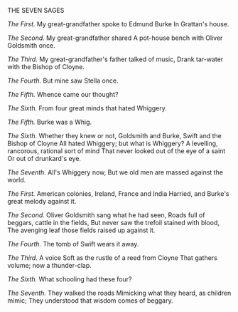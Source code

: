 THE SEVEN SAGES

*The First.* My great-grandfather spoke to Edmund Burke
In Grattan's house.

*The Second.* My great-grandfather shared
A pot-house bench with Oliver Goldsmith once.

*The Third.* My great-grandfather's father talked of music,
Drank tar-water with the Bishop of Cloyne.

*The Fourth.* But mine saw Stella once.

*The Fifth.* Whence came our thought?

*The Sixth.* From four great minds that hated Whiggery.

*The Fifth.* Burke was a Whig.

*The Sixth.* Whether they knew or not,
Goldsmith and Burke, Swift and the Bishop of Cloyne
All hated Whiggery; but what is Whiggery?
A levelling, rancorous, rational sort of mind
That never looked out of the eye of a saint
Or out of drunkard's eye.

*The Seventh.* All's Whiggery now,
But we old men are massed against the world.

*The First.* American colonies, Ireland, France and India
Harried, and Burke's great melody against it.

*The Second.* Oliver Goldsmith sang what he had seen,
Roads full of beggars, cattle in the fields,
But never saw the trefoil stained with blood,
The avenging leaf those fields raised up against it.

*The Fourth.* The tomb of Swift wears it away.

*The Third.* A voice
Soft as the rustle of a reed from Cloyne
That gathers volume; now a thunder-clap.

*The Sixth.* What schooling had these four?

*The Seventh.* They walked the roads
Mimicking what they heard, as children mimic;
They understood that wisdom comes of beggary.
